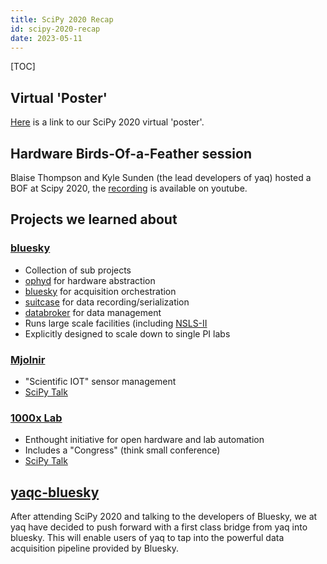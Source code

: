 ```yaml
---
title: SciPy 2020 Recap
id: scipy-2020-recap
date: 2023-05-11
---
```


[TOC]

## Virtual 'Poster'

[Here](https://python.yaq.fyi/scipy-2020/) is a link to our SciPy 2020 virtual 'poster'.

## Hardware Birds-Of-a-Feather session

Blaise Thompson and Kyle Sunden (the lead developers of yaq) hosted a BOF at Scipy 2020, the [recording](https://www.youtube.com/watch?v=6HxVbK14EDI) is available on youtube.

## Projects we learned about

### [bluesky](https://blueskyproject.io/)

- Collection of sub projects
- [ophyd](https://bluesky.github.io/ophyd) for hardware abstraction
- [bluesky](https://bluesky.github.io/bluesky) for acquisition orchestration
- [suitcase](https://bluesky.github.io/suitcase) for data recording/serialization
- [databroker](https://bluesky.github.io/databroker) for data management
- Runs large scale facilities (including [NSLS-II](https://www.bnl.gov/ps/)
- Explicitly designed to scale down to single PI labs

### [Mjolnir](https://github.com/hamma-dev/mjolnir-hamma)

- "Scientific IOT" sensor management
- [SciPy Talk](https://www.youtube.com/watch?v=s1V1_M8ani8&list=PLYx7XA2nY5GezZTawXyl76LqVf3qbn-5E&index=7)

### [1000x Lab](https://www.1000xlab.com/)

- Enthought initiative for open hardware and lab automation
- Includes a "Congress" (think small conference)
- [SciPy Talk](https://www.youtube.com/watch?v=6JIhviWYYAg)

## [yaqc-bluesky](https://github.com/bluesky/yaqc-bluesky)


After attending SciPy 2020 and talking to the developers of Bluesky, we at yaq have decided to push forward with a first class bridge from yaq into bluesky.
This will enable users of yaq to tap into the powerful data acquisition pipeline provided by Bluesky.


